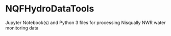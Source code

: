 # NQFHydroDataTools
Jupyter Notebook(s) and Python 3 files for processing Nisqually NWR water monitoring data
